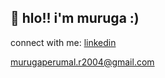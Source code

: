 ## 👋 hlo!! i'm muruga :)

connect with me: [linkedin](https://www.linkedin.com/in/murugaperumalr/)

murugaperumal.r2004@gmail.com
